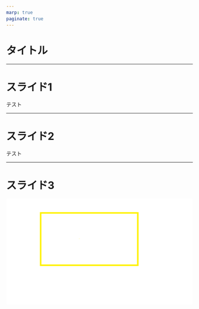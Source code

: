 ```yaml
---
marp: true
paginate: true
---
```

# タイトル

---
# スライド1

テスト

---
# スライド2

テスト

---
# スライド3

![四角](rect.png)

